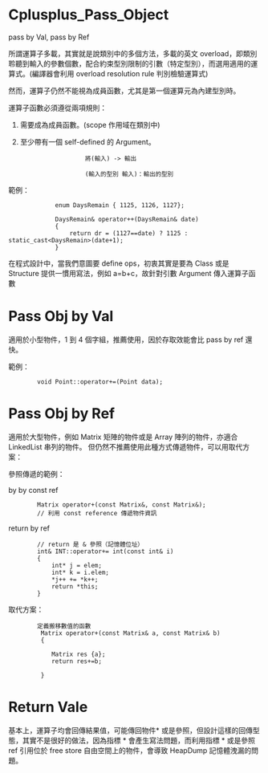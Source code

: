 # Cplusplus_Pass_Object
pass by Val, pass by Ref

所謂運算子多載，其實就是說類別中的多個方法，多載的英文 overload，即類別聆聽到輸入的參數個數，配合約束型別限制的引數（特定型別），而選用適用的運算式。(編譯器會利用 overload resolution rule 判別檢驗運算式)

然而，運算子仍然不能視為成員函數，尤其是第一個運算元為內建型別時。

運算子函數必須遵從兩項規則：

1. 需要成為成員函數。(scope 作用域在類別中)

2. 至少帶有一個 self-defined 的 Argument。

                         將(輸入) -> 輸出

                         (輸入的型別 輸入)：輸出的型別
                         
範例：

                 enum DaysRemain { 1125, 1126, 1127};
                 
                 DaysRemain& operator++(DaysRemain& date)
                 {
                     return dr = (1127==date) ? 1125 : static_cast<DaysRemain>(date+1);
                 }



在程式設計中，當我們意圖要 define ops，初衷其實是要為 Class 或是 Structure 提供一慣用寫法，例如 a=b+c，故針對引數 Argument 傳入運算子函數

# Pass Obj by Val

適用於小型物件，1 到 4 個字組，推薦使用，因於存取效能會比 pass by ref 還快。

範例：

            void Point::operator+=(Point data);
                     

# Pass Obj by Ref

適用於大型物件，例如 Matrix 矩陣的物件或是 Array 陣列的物件，亦適合 LinkedList 串列的物件。
但仍然不推薦使用此種方式傳遞物件，可以用取代方案：

參照傳遞的範例：

by by const ref
>>>

            Matrix operator+(const Matrix&, const Matrix&);
            // 利用 const reference 傳遞物件資訊
            
            
return by ref
>>>

            // return 是 & 參照（記憶體位址）
            int& INT::operator+= int(const int& i)
            {
                int* j = elem;
                int* k = i.elem;
                *j++ += *k++;
                return *this;
            }           

取代方案：

            定義搬移數值的函數
             Matrix operator+(const Matrix& a, const Matrix& b)
             {
             
                Matrix res {a};
                return res+=b;
             
             }

# Return Vale 

基本上，運算子均會回傳結果值，可能傳回物件* 或是參照，但設計這樣的回傳型態，其實不是很好的做法，因為指標 * 會產生寫法問題，而利用指標 * 或是參照 ref 引用位於 free store 自由空間上的物件，會導致 HeapDump 記憶體洩漏的問題。

